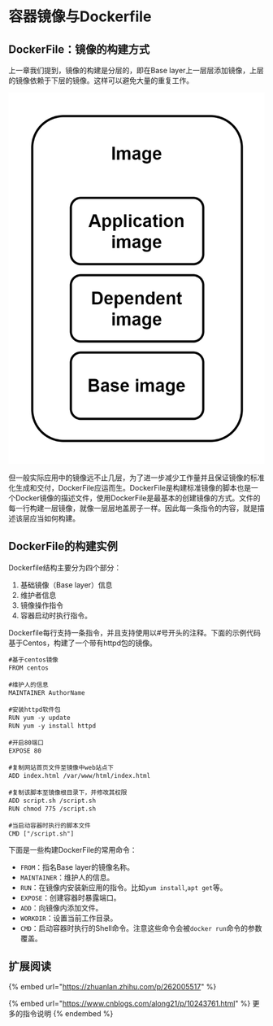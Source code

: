 # 容器镜像与Dockerfile

## DockerFile：镜像的构建方式

上一章我们提到，镜像的构建是分层的，即在Base layer上一层层添加镜像，上层的镜像依赖于下层的镜像。这样可以避免大量的重复工作。

![](<../../.gitbook/assets/Image layers.png>)

但一般实际应用中的镜像远不止几层，为了进一步减少工作量并且保证镜像的标准化生成和交付，DockerFile应运而生。DockerFile是构建标准镜像的脚本也是一个Docker镜像的描述文件，使用DockerFile是最基本的创建镜像的方式。文件的每一行构建一层镜像，就像一层层地盖房子一样。因此每一条指令的内容，就是描述该层应当如何构建。

## DockerFile的构建实例

Dockerfile结构主要分为四个部分：

1. 基础镜像（Base layer）信息
2. 维护者信息
3. 镜像操作指令
4. 容器启动时执行指令。

Dockerfile每行支持一条指令，并且支持使用以#号开头的注释。下面的示例代码基于Centos，构建了一个带有httpd包的镜像。

```docker
#基于centos镜像
FROM centos

#维护人的信息
MAINTAINER AuthorName

#安装httpd软件包
RUN yum -y update
RUN yum -y install httpd

#开启80端口
EXPOSE 80

#复制网站首页文件至镜像中web站点下
ADD index.html /var/www/html/index.html

#复制该脚本至镜像根目录下，并修改其权限
ADD script.sh /script.sh
RUN chmod 775 /script.sh

#当启动容器时执行的脚本文件
CMD ["/script.sh"]
```

下面是一些构建DockerFile的常用命令：

* `FROM`：指名Base layer的镜像名称。
* `MAINTAINER`：维护人的信息。
* `RUN`：在镜像内安装新应用的指令。比如`yum install`,`apt get`等。
* `EXPOSE`：创建容器时暴露端口。
* `ADD`：向镜像内添加文件。
* `WORKDIR`：设置当前工作目录。
* `CMD`：启动容器时执行的Shell命令。注意这些命令会被`docker run`命令的参数覆盖。

## 扩展阅读

{% embed url="https://zhuanlan.zhihu.com/p/262005517" %}

{% embed url="https://www.cnblogs.com/along21/p/10243761.html" %}
更多的指令说明
{% endembed %}
